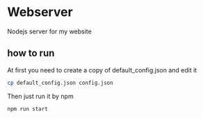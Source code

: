 # Webserver
Nodejs server for my website

## how to run
At first you need to create a copy of default_config.json and edit it
```bash
cp default_config.json config.json
```

Then just run it by npm
```bash
npm run start
```
